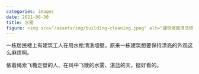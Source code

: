 ```yaml
---
categories: images
date: 2021-06-30
title: 水雾
figure: <img src="/assets/img/building-cleaning.jpeg" alt="建筑墙面清洗喷出的水柱在蓝天下变成了雾。">
---
```

一栋居民楼上有建筑工人在用水枪清洗墙壁。原来一栋建筑想要保持漂亮的外观这么麻烦啊。

依着绳索飞檐走壁的人、在风中飞散的水雾、湛蓝的天，挺好看的。
